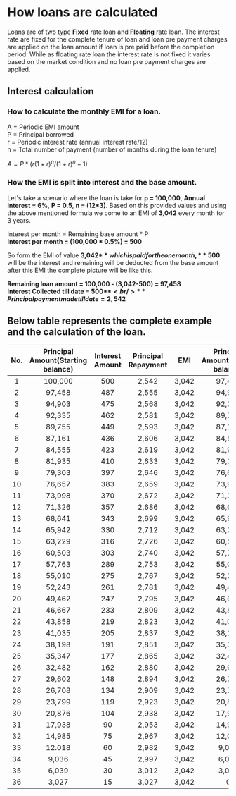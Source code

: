 # How loans are calculated

Loans are of two type **Fixed** rate loan and **Floating** rate loan. The interest rate are fixed for the complete tenure of loan and loan pre payment charges are applied on the loan amount if loan is pre paid before the completion period. While as floating rate loan the interest rate is not fixed it varies based on the market condition and no loan pre payment charges are applied.

## Interest calculation

### How to calculate the monthly EMI for a loan.<br/>

A = Periodic EMI amount<br/>
P = Principal borrowed<br/>
r = Periodic interest rate (annual interest rate/12)<br/>
n = Total number of payment (number of months during the loan tenure)<br/>

$A = P * (r(1+r)^n/(1+r)^n-1)$
<br/>

### How the EMI is split into interest and the base amount.

Let's take a scenario where the loan is take for **p = 100,000**, **Annual interest = 6%**, **P = 0.5**, **n = (12*3)**. Based on this provided values and using the above mentioned formula we come to an EMI of **3,042** every month for 3 years.<br/>

Interest per month = Remaining base amount * P<br/>
**Interest per month = (100,000 * 0.5%) = 500**<br/>

So form the EMI of value **3,042$** which is paid for the one month, **500$** will be the interest and remaining will be deducted from the base amount after this EMI the complete picture will be like this.<br/>

**Remaining loan amount = 100,000 - (3,042-500) = 97,458**<br/>
**Interest Collected till date = 500$**<br/>
**Principal payment made till date = 2,542$**<br/>


## Below table represents the complete example and the calculation of the loan.

| No. | Principal Amount(Starting balance) | Interest Amount | Principal Repayment | EMI | Principal Amount(Ending balance)|
| :--: | :--:    | :--: | :--:   | :--:  | :--:   |
|1     | 100,000 |	500 |	2,542| 	3,042|	97,458|
|2     |  97,458 |  487 |  	2,555|	3,042|	94,903|
|3     |  94,903 |  475 |  	2,568|	3,042|	92,335|
|4     |  92,335 |  462 |  	2,581|	3,042|	89,755|
|5     |  89,755 |  449 |  	2,593|	3,042|	87,161|
|6     |  87,161 |  436 |  	2,606|	3,042|	84,555|
|7     |  84,555 |  423 |  	2,619|	3,042|	81,935|
|8     |  81,935 |  410 |  	2,633|	3,042|	79,303|
|9     |  79,303 |  397 |  	2,646|	3,042|	76,657|
|10    |  76,657 |  383 |  	2,659|	3,042|	73,998|
|11    |  73,998 |  370 |  	2,672|	3,042|	71,326|
|12    |  71,326 |  357 |  	2,686|	3,042|	68,641|
|13    |  68,641 |  343 |  	2,699|	3,042|	65,942|
|14    |  65,942 |  330 |  	2,712|	3,042|	63,229|
|15    |  63,229 |  316 |  	2,726|	3,042|	60,503|
|16    |  60,503 |  303 |  	2,740|	3,042|	57,763|
|17    |  57,763 |  289 |  	2,753|	3,042|	55,010|
|18    |  55,010 |  275 |  	2,767|	3,042|	52,243|
|19    |  52,243 |  261 |  	2,781|	3,042|	49,462|
|20    |  49,462 |  247 |  	2,795|	3,042|	46,667|
|21    |  46,667 |  233 |  	2,809|	3,042|	43,858|
|22    |  43,858 |  219 |  	2,823|	3,042|	41,035|
|23    |  41,035 |  205 |  	2,837|	3,042|	38,198|
|24    |  38,198 |  191 |  	2,851|	3,042|	35,347|
|25    |  35,347 |  177 |  	2,865|	3,042|	32,482|
|26    |  32,482 |  162 |  	2,880|	3,042|	29,602|
|27    |  29,602 |  148 |  	2,894|	3,042|	26,708|
|28    |  26,708 |  134 |  	2,909|	3,042|	23,799|
|29    |  23,799 |  119 |  	2,923|	3,042|	20,876|
|30    |  20,876 |  104 |  	2,938|	3,042|	17,938|
|31    |  17,938 |  90	|   2,953|	3,042|	14,985|
|32    |  14,985 |  75	|   2,967|	3,042|	12,018|
|33    |  12.018 |  60	|   2,982|	3,042|	 9,036|
|34    |  9,036	 |  45	|   2,997|	3,042|	 6,039|
|35    |  6,039	 |  30	|   3,012|	3,042|	 3,027|
|36    |  3,027	 |  15	|   3,027|	3,042|	    0 |
